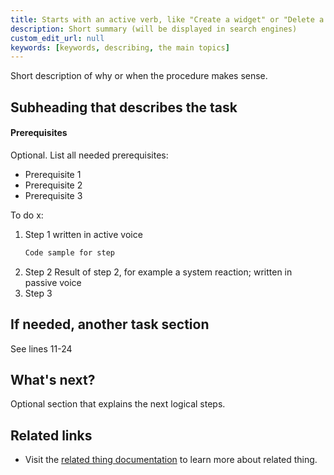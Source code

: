 ```yaml
---
title: Starts with an active verb, like "Create a widget" or "Delete a widget"
description: Short summary (will be displayed in search engines)
custom_edit_url: null
keywords: [keywords, describing, the main topics]
---
```



Short description of why or when the procedure makes sense.

## Subheading that describes the task
#### Prerequisites
<!-- If there is only one requirement, use a paragraph instead of a single bullet item. Bullets are social animals and only appear in groups of 2 or more :) -->
Optional. List all needed prerequisites: 
- Prerequisite 1
- Prerequisite 2
- Prerequisite 3

To do x:

1. Step 1 written in active voice
   ```bash
   Code sample for step
   ```
2. Step 2
   Result of step 2, for example a system reaction; written in passive voice
3. Step 3

## If needed, another task section 

See lines 11-24

<!-- Optional -->
## What's next? 

Optional section that explains the next logical steps.

<!-- Optional -->
## Related links 

- Visit the [related thing documentation](/docs/agent/.templates/.page-level/www.related-thing.com) to learn more about related thing. 
